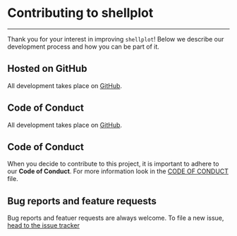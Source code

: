 # Contributing to shellplot
---------------------------
Thank you for your interest in improving ```shellplot```! Below we describe our
development process and how you can be part of it.

## Hosted on GitHub
All development takes place on [GitHub](https://github.com).

## Code of Conduct
All development takes place on [GitHub](https://github.com).

## Code of Conduct
When you decide to contribute to this project, it is important to adhere to our
**Code of Conduct**. For more information look in the [CODE OF CONDUCT] file.

## Bug reports and feature requests
Bug reports and featuer requests are always welcome. To file a new issue,
[head to the issue tracker](https://github.com/HyperEntangledQubit/shellplot/issues/new)

[CODE OF CONDUCT]: https://github.com/HyperEntangledQubit/shellplot/blob/master/CODE_OF_CONDUCT.md
